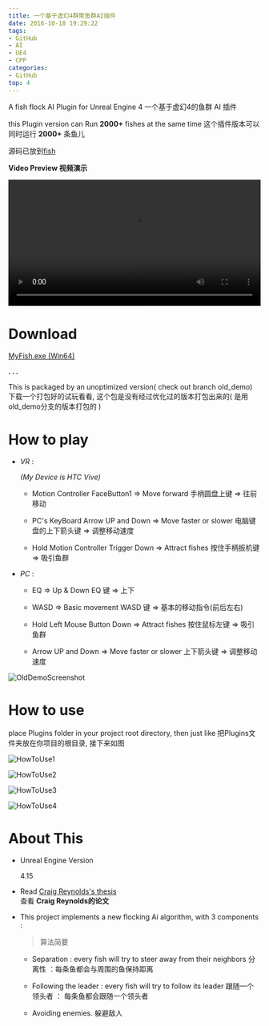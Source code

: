 ```yaml
---
title: 一个基于虚幻4群聚鱼群AI插件
date: 2016-10-18 19:29:22
tags:
- GitHub
- AI
- UE4
- CPP
categories:
- GitHub
top: 4
---
```



A fish flock AI Plugin for Unreal Engine 4
一个基于虚幻4的鱼群 AI 插件

this Plugin version can Run **2000+** fishes at the same time
这个插件版本可以同时运行 **2000+** 条鱼儿

源码已放到[<i class="fa fa-fw fa-github fa-2x"></i>fish](https://github.com/no5ix/fish)

<!--使用 fa-lg (33%递增)、fa-2x、 fa-3x、fa-4x，或者 fa-5x 类 来放大图标。 -->


<i class="fa fa-fw fa-2x fa-play-circle"></i>**Video Preview 视频演示**

<video preload="auto" autoplay="autoplay" loop="loop" width="100%" controls="controls">
<source src="/img/a_fish_flock_ai_plugin_for_ue4/Flock_AI_Fish_Unreal_VR_Video_Preview_640P.mp4" type="video/mp4" />
</video>


# Download

[<i class="fa fa-download fa-2x fa-fw"></i>MyFish.exe (Win64)](https://pan.baidu.com/s/1ghnKNjt)

**. . .**<!-- more -->

This is packaged by an unoptimized version( check out  branch old_demo)
下载一个打包好的试玩看看, 这个包是没有经过优化过的版本打包出来的( 是用old_demo分支的版本打包的 )



<!-- (http://v.youku.com/v_show/id_XMTc2NTM4MjkyMA==.html) -->



# How to play

- *VR* : 

	*(My Device is HTC Vive)*

	* Motion Controller FaceButton1 => Move forward
	 手柄圆盘上键                  => 往前移动

	* PC's KeyBoard Arrow UP and Down    => Move faster or slower
	 电脑键盘的上下箭头键          =>  调整移动速度

	* Hold Motion Controller Trigger Down     => Attract fishes
	 按住手柄扳机键                    => 吸引鱼群

- *PC* :

	* EQ        =>  Up & Down
	 EQ  键     =>  上下 

	* WASD         =>  Basic movement 
	 WASD 键     =>  基本的移动指令(前后左右) 

	* Hold Left Mouse Button Down  =>  Attract fishes
	 按住鼠标左键           =>  吸引鱼群

	* Arrow UP and Down  =>  Move faster or slower
	 上下箭头键         =>  调整移动速度



![OldDemoScreenshot](/img/a_fish_flock_ai_plugin_for_ue4/OldDemoScreenshot.png)

# How to use

place Plugins folder in your project root directory, then just like
把Plugins文件夹放在你项目的根目录, 接下来如图

![HowToUse1](/img/a_fish_flock_ai_plugin_for_ue4/HowToUse1.png)

![HowToUse2](/img/a_fish_flock_ai_plugin_for_ue4/HowToUse2.png)

![HowToUse3](/img/a_fish_flock_ai_plugin_for_ue4/HowToUse3.png)

![HowToUse4](/img/a_fish_flock_ai_plugin_for_ue4/HowToUse4.png)

# About This 


* Unreal Engine Version

	4.15

* Read [Craig Reynolds's thesis](http://www.red3d.com/cwr/boids/)  
查看 **Craig Reynolds的论文**

* This project implements a new flocking Ai algorithm, with 3 components : 

	> 算法简要

	* Separation : every fish will try to steer away from their neighbors 
	分离性 ：每条鱼都会与周围的鱼保持距离 

	* Following the leader : every fish will try to follow its leader
	跟随一个领头者 ： 每条鱼都会跟随一个领头者

	* Avoiding enemies.
	躲避敌人

